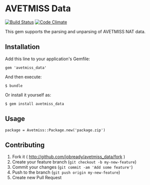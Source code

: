 # AVETMISS Data

[![Build Status](https://magnum.travis-ci.com/jobready/avetmiss_data.png?token=rpAHEL3fvHDpfBeDNS3M&branch=develop)](https://magnum.travis-ci.com/jobready/avetmiss_data)
[![Code Climate](https://codeclimate.com/repos/53169ebae30ba0581c007800/badges/63459af2a47ba777d79f/gpa.png)](https://codeclimate.com/repos/53169ebae30ba0581c007800/feed)

This gem supports the parsing and unparsing of AVETMISS NAT data.

## Installation

Add this line to your application's Gemfile:

    gem 'avetmiss_data'

And then execute:

    $ bundle

Or install it yourself as:

    $ gem install avetmiss_data

## Usage

    package = Avetmiss::Package.new('package.zip')

## Contributing

1. Fork it ( http://github.com/jobready/avetmiss_data/fork )
2. Create your feature branch (`git checkout -b my-new-feature`)
3. Commit your changes (`git commit -am 'Add some feature'`)
4. Push to the branch (`git push origin my-new-feature`)
5. Create new Pull Request

